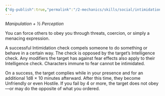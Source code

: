 ```yaml
---
{"dg-publish":true,"permalink":"/2-mechanics/skills/social/intimidation/","noteIcon":""}
---
```


*Manipulation + ½ Perception*

You can force others to obey you through threats, coercion, or simply a menacing expression.

A successful Intimidation check compels someone to do something or behave in a certain way. The check is opposed by the target’s Intelligence check. Any modifiers the target has against fear effects also apply to their Intelligence check. Characters immune to fear cannot be intimidated.

On a success, the target complies while in your presence and for an additional 1d8 × 10 minutes afterward. After this time, they become Unfriendly or even Hostile. If you fail by 4 or more, the target does not obey—or may do the opposite of what you ordered.